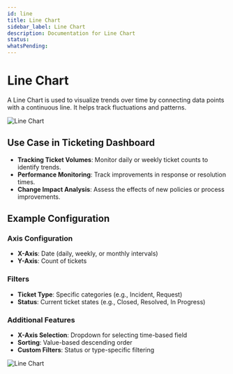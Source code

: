 ```yaml
---
id: line
title: Line Chart
sidebar_label: Line Chart
description: Documentation for Line Chart
status: 
whatsPending: 
---
```


# Line Chart

A Line Chart is used to visualize trends over time by connecting data points with a continuous line. It helps track fluctuations and patterns.

![Line Chart](/img/Helpdesk/Line_Chart.jpg)

## Use Case in Ticketing Dashboard

- **Tracking Ticket Volumes**: Monitor daily or weekly ticket counts to identify trends.
- **Performance Monitoring**: Track improvements in response or resolution times.
- **Change Impact Analysis**: Assess the effects of new policies or process improvements.

## Example Configuration

### Axis Configuration
- **X-Axis**: Date (daily, weekly, or monthly intervals)
- **Y-Axis**: Count of tickets

### Filters
- **Ticket Type**: Specific categories (e.g., Incident, Request)
- **Status**: Current ticket states (e.g., Closed, Resolved, In Progress)

### Additional Features
- **X-Axis Selection**: Dropdown for selecting time-based field
- **Sorting**: Value-based descending order
- **Custom Filters**: Status or type-specific filtering

![Line Chart](/img/Helpdesk/Line_Charts.jpg)



